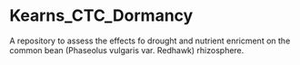 # Kearns_CTC_Dormancy
A repository to assess the effects fo drought and nutrient enricment on the common bean (Phaseolus vulgaris var. Redhawk) rhizosphere. 
